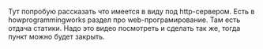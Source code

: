 ﻿Тут попробую рассказать что имеется в виду под http-сервером.
Есть в howprogrammingworks раздел про web-програмирование. Там есть отдача статики.
Надо это видео посмотреть и сделать так же, тогда пункт можно будет закрыть.